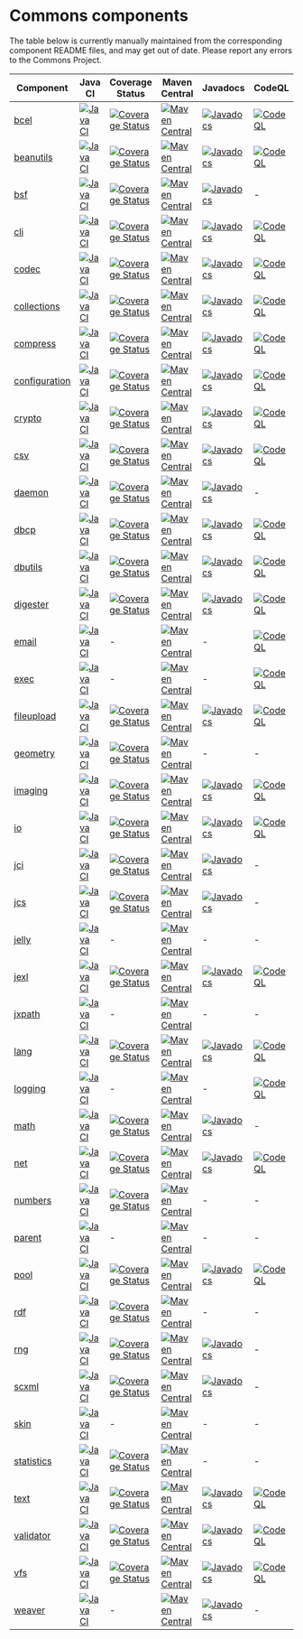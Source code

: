 <!---
 Licensed to the Apache Software Foundation (ASF) under one or more
 contributor license agreements.  See the NOTICE file distributed with
 this work for additional information regarding copyright ownership.
 The ASF licenses this file to You under the Apache License, Version 2.0
 (the "License"); you may not use this file except in compliance with
 the License.  You may obtain a copy of the License at

      https://www.apache.org/licenses/LICENSE-2.0

 Unless required by applicable law or agreed to in writing, software
 distributed under the License is distributed on an "AS IS" BASIS,
 WITHOUT WARRANTIES OR CONDITIONS OF ANY KIND, either express or implied.
 See the License for the specific language governing permissions and
 limitations under the License.
-->
# Commons components

The table below is currently manually maintained from the corresponding component README files, and may get out of date. Please report any errors to the Commons Project.

| Component | Java CI | Coverage Status | Maven Central | Javadocs | CodeQL | OpenSSF Scorecard |
| ---       |     --- |      ---        |     ---       |     ---  |    --- |     ---           |
| [bcel](https://github.com/apache/commons-bcel)  | [![Java CI](https://github.com/apache/commons-bcel/actions/workflows/maven.yml/badge.svg)](https://github.com/apache/commons-bcel/actions/workflows/maven.yml) | [![Coverage Status](https://codecov.io/gh/apache/commons-bcel/branch/master/graph/badge.svg)](https://app.codecov.io/gh/apache/commons-bcel) | [![Maven Central](https://maven-badges.herokuapp.com/maven-central/org.apache.bcel/bcel/badge.svg?gav=true)](https://maven-badges.herokuapp.com/maven-central/org.apache.bcel/bcel/?gav=true) | [![Javadocs](https://javadoc.io/badge/org.apache.bcel/bcel/6.7.0.svg)](https://javadoc.io/doc/org.apache.bcel/bcel/6.7.0) | [![CodeQL](https://github.com/apache/commons-bcel/actions/workflows/codeql-analysis.yml/badge.svg)](https://github.com/apache/commons-bcel/actions/workflows/codeql-analysis.yml) | [![OpenSSF Scorecard](https://api.securityscorecards.dev/projects/github.com/apache/commons-bcel/badge)](https://api.securityscorecards.dev/projects/github.com/apache/commons-bcel) |
|[beanutils](https://github.com/apache/commons-beanutils)|[![Java CI](https://github.com/apache/commons-beanutils/actions/workflows/maven.yml/badge.svg)](https://github.com/apache/commons-beanutils/actions/workflows/maven.yml)|[![Coverage Status](https://codecov.io/gh/apache/commons-beanutils/branch/master/graph/badge.svg)](https://app.codecov.io/gh/apache/commons-beanutils/branch/master)|[![Maven Central](https://maven-badges.herokuapp.com/maven-central/commons-beanutils/commons-beanutils/badge.svg?gav=true)](https://maven-badges.herokuapp.com/maven-central/org.apache.commons/commons-beanutils2/?gav=true)|[![Javadocs](https://javadoc.io/badge/org.apache.commons/commons-beanutils2/2.0.0.svg)](https://javadoc.io/doc/org.apache.commons/commons-beanutils2/2.0.0)|[![CodeQL](https://github.com/apache/commons-beanutils/actions/workflows/codeql-analysis.yml/badge.svg)](https://github.com/apache/commons-beanutils/actions/workflows/codeql-analysis.yml)|-|
|[bsf](https://github.com/apache/commons-bsf)|[![Java CI](https://github.com/apache/commons-bsf/actions/workflows/maven.yml/badge.svg)](https://github.com/apache/commons-bsf/actions/workflows/maven.yml)|[![Coverage Status](https://coveralls.io/repos/apache/commons-bsf/badge.svg)](https://coveralls.io/r/apache/commons-bsf)|[![Maven Central](https://maven-badges.herokuapp.com/maven-central/bsf/bsf/badge.svg)](https://maven-badges.herokuapp.com/maven-central/bsf/bsf/)|[![Javadocs](https://javadoc.io/badge/bsf/bsf/2.5.0.svg)](https://javadoc.io/doc/bsf/bsf/2.5.0)|-|-|
|[cli](https://github.com/apache/commons-cli)|[![Java CI](https://github.com/apache/commons-cli/actions/workflows/maven.yml/badge.svg)](https://github.com/apache/commons-cli/actions/workflows/maven.yml)|[![Coverage Status](https://codecov.io/gh/apache/commons-cli/branch/master/graph/badge.svg)](https://app.codecov.io/gh/apache/commons-cli/branch/master)|[![Maven Central](https://maven-badges.herokuapp.com/maven-central/commons-cli/commons-cli/badge.svg?gav=true)](https://maven-badges.herokuapp.com/maven-central/commons-cli/commons-cli/?gav=true)|[![Javadocs](https://javadoc.io/badge/commons-cli/commons-cli/1.5.0.svg)](https://javadoc.io/doc/commons-cli/commons-cli/1.5.0)|[![CodeQL](https://github.com/apache/commons-cli/actions/workflows/codeql-analysis.yml/badge.svg)](https://github.com/apache/commons-cli/actions/workflows/codeql-analysis.yml)|-|
|[codec](https://github.com/apache/commons-codec)|[![Java CI](https://github.com/apache/commons-codec/actions/workflows/maven.yml/badge.svg)](https://github.com/apache/commons-codec/actions/workflows/maven.yml)|[![Coverage Status](https://codecov.io/gh/apache/commons-codec/branch/master/graph/badge.svg)](https://app.codecov.io/gh/apache/commons-codec)|[![Maven Central](https://maven-badges.herokuapp.com/maven-central/commons-codec/commons-codec/badge.svg?gav=true)](https://maven-badges.herokuapp.com/maven-central/commons-codec/commons-codec/?gav=true)|[![Javadocs](https://javadoc.io/badge/commons-codec/commons-codec/1.16.0.svg)](https://javadoc.io/doc/commons-codec/commons-codec/1.16.0)|[![CodeQL](https://github.com/apache/commons-codec/actions/workflows/codeql-analysis.yml/badge.svg)](https://github.com/apache/commons-codec/actions/workflows/codeql-analysis.yml)|[![OpenSSF Scorecard](https://api.securityscorecards.dev/projects/github.com/apache/commons-codec/badge)](https://api.securityscorecards.dev/projects/github.com/apache/commons-codec)|
|[collections](https://github.com/apache/commons-collections)|[![Java CI](https://github.com/apache/commons-collections/actions/workflows/maven.yml/badge.svg)](https://github.com/apache/commons-collections/actions/workflows/maven.yml)|[![Coverage Status](https://codecov.io/gh/apache/commons-collections/branch/master/graph/badge.svg)](https://app.codecov.io/gh/apache/commons-collections/branch/master)|[![Maven Central](https://maven-badges.herokuapp.com/maven-central/org.apache.commons/commons-collections4/badge.svg?gav=true)](https://maven-badges.herokuapp.com/maven-central/org.apache.commons/commons-collections4/?gav=true)|[![Javadocs](https://javadoc.io/badge/org.apache.commons/commons-collections4/4.4.svg)](https://javadoc.io/doc/org.apache.commons/commons-collections4/4.4)|[![CodeQL](https://github.com/apache/commons-collections/actions/workflows/codeql-analysis.yml/badge.svg)](https://github.com/apache/commons-collections/actions/workflows/codeql-analysis.yml)|-|
|[compress](https://github.com/apache/commons-compress)|[![Java CI](https://github.com/apache/commons-compress/actions/workflows/maven.yml/badge.svg)](https://github.com/apache/commons-compress/actions/workflows/maven.yml)|[![Coverage Status](https://codecov.io/gh/apache/commons-compress/branch/master/graph/badge.svg)](https://app.codecov.io/gh/apache/commons-compress)|[![Maven Central](https://maven-badges.herokuapp.com/maven-central/org.apache.commons/commons-compress/badge.svg?gav=true)](https://maven-badges.herokuapp.com/maven-central/org.apache.commons/commons-compress/?gav=true)|[![Javadocs](https://javadoc.io/badge/org.apache.commons/commons-compress/1.24.0.svg)](https://javadoc.io/doc/org.apache.commons/commons-compress/1.24.0)|[![CodeQL](https://github.com/apache/commons-compress/actions/workflows/codeql-analysis.yml/badge.svg)](https://github.com/apache/commons-compress/actions/workflows/codeql-analysis.yml)|[![OpenSSF Scorecard](https://api.securityscorecards.dev/projects/github.com/apache/commons-compress/badge)](https://api.securityscorecards.dev/projects/github.com/apache/commons-compress)|
|[configuration](https://github.com/apache/commons-configuration)|[![Java CI](https://github.com/apache/commons-configuration/actions/workflows/maven.yml/badge.svg)](https://github.com/apache/commons-configuration/actions/workflows/maven.yml)|[![Coverage Status](https://codecov.io/gh/apache/commons-configuration/branch/master/graph/badge.svg)](https://app.codecov.io/gh/apache/commons-configuration)|[![Maven Central](https://maven-badges.herokuapp.com/maven-central/org.apache.commons/commons-configuration2/badge.svg?gav=true)](https://maven-badges.herokuapp.com/maven-central/org.apache.commons/commons-configuration2/?gav=true)|[![Javadocs](https://javadoc.io/badge/org.apache.commons/commons-configuration2/2.9.0.svg)](https://javadoc.io/doc/org.apache.commons/commons-configuration2/2.9.0)|[![CodeQL](https://github.com/apache/commons-configuration/actions/workflows/codeql-analysis.yml/badge.svg)](https://github.com/apache/commons-configuration/actions/workflows/codeql-analysis.yml)|[![OpenSSF Scorecard](https://api.securityscorecards.dev/projects/github.com/apache/commons-configuration/badge)](https://api.securityscorecards.dev/projects/github.com/apache/commons-configuration)|
|[crypto](https://github.com/apache/commons-crypto)|[![Java CI](https://github.com/apache/commons-crypto/actions/workflows/maven.yml/badge.svg)](https://github.com/apache/commons-crypto/actions/workflows/maven.yml)|[![Coverage Status](https://codecov.io/gh/apache/commons-crypto/branch/master/graph/badge.svg)](https://app.codecov.io/gh/apache/commons-crypto)|[![Maven Central](https://maven-badges.herokuapp.com/maven-central/org.apache.commons/commons-crypto/badge.svg?gav=true)](https://maven-badges.herokuapp.com/maven-central/org.apache.commons/commons-crypto/?gav=true)|[![Javadocs](https://javadoc.io/badge/org.apache.commons/commons-crypto/1.2.0.svg)](https://javadoc.io/doc/org.apache.commons/commons-crypto/1.2.0)|[![CodeQL](https://github.com/apache/commons-crypto/actions/workflows/codeql-analysis.yml/badge.svg)](https://github.com/apache/commons-crypto/actions/workflows/codeql-analysis.yml)|[![OpenSSF Scorecard](https://api.securityscorecards.dev/projects/github.com/apache/commons-crypto/badge)](https://api.securityscorecards.dev/projects/github.com/apache/commons-crypto)|
|[csv](https://github.com/apache/commons-csv)|[![Java CI](https://github.com/apache/commons-csv/actions/workflows/maven.yml/badge.svg)](https://github.com/apache/commons-csv/actions/workflows/maven.yml)|[![Coverage Status](https://codecov.io/gh/apache/commons-csv/branch/master/graph/badge.svg)](https://app.codecov.io/gh/apache/commons-csv)|[![Maven Central](https://maven-badges.herokuapp.com/maven-central/org.apache.commons/commons-csv/badge.svg?gav=true)](https://maven-badges.herokuapp.com/maven-central/org.apache.commons/commons-csv/?gav=true)|[![Javadocs](https://javadoc.io/badge/org.apache.commons/commons-csv/1.10.0.svg)](https://javadoc.io/doc/org.apache.commons/commons-csv/1.10.0)|[![CodeQL](https://github.com/apache/commons-csv/actions/workflows/codeql-analysis.yml/badge.svg)](https://github.com/apache/commons-csv/actions/workflows/codeql-analysis.yml)|[![OpenSSF Scorecard](https://api.securityscorecards.dev/projects/github.com/apache/commons-csv/badge)](https://api.securityscorecards.dev/projects/github.com/apache/commons-csv)|
|[daemon](https://github.com/apache/commons-daemon)|[![Java CI](https://github.com/apache/commons-daemon/actions/workflows/maven.yml/badge.svg)](https://github.com/apache/commons-daemon/actions/workflows/maven.yml)|[![Coverage Status](https://codecov.io/gh/apache/commons-daemon/branch/master/graph/badge.svg)](https://app.codecov.io/gh/apache/commons-daemon)|[![Maven Central](https://maven-badges.herokuapp.com/maven-central/commons-daemon/commons-daemon/badge.svg)](https://maven-badges.herokuapp.com/maven-central/commons-daemon/commons-daemon/)|[![Javadocs](https://javadoc.io/badge/commons-daemon/commons-daemon/1.3.3.svg)](https://javadoc.io/doc/commons-daemon/commons-daemon/1.3.3)|-|-|
|[dbcp](https://github.com/apache/commons-dbcp)|[![Java CI](https://github.com/apache/commons-dbcp/actions/workflows/maven.yml/badge.svg)](https://github.com/apache/commons-dbcp/actions/workflows/maven.yml)|[![Coverage Status](https://codecov.io/gh/apache/commons-dbcp/branch/master/graph/badge.svg)](https://app.codecov.io/gh/apache/commons-dbcp)|[![Maven Central](https://maven-badges.herokuapp.com/maven-central/org.apache.commons/commons-dbcp2/badge.svg?gav=true)](https://maven-badges.herokuapp.com/maven-central/org.apache.commons/commons-dbcp2/?gav=true)|[![Javadocs](https://javadoc.io/badge/org.apache.commons/commons-dbcp2/2.10.0.svg)](https://javadoc.io/doc/org.apache.commons/commons-dbcp2/2.10.0)|[![CodeQL](https://github.com/apache/commons-dbcp/actions/workflows/codeql-analysis.yml/badge.svg)](https://github.com/apache/commons-dbcp/actions/workflows/codeql-analysis.yml)|[![OpenSSF Scorecard](https://api.securityscorecards.dev/projects/github.com/apache/commons-dbcp/badge)](https://api.securityscorecards.dev/projects/github.com/apache/commons-dbcp)|
|[dbutils](https://github.com/apache/commons-dbutils)|[![Java CI](https://github.com/apache/commons-dbutils/actions/workflows/maven.yml/badge.svg)](https://github.com/apache/commons-dbutils/actions/workflows/maven.yml)|[![Coverage Status](https://codecov.io/gh/apache/commons-dbutils/branch/master/graph/badge.svg)](https://app.codecov.io/gh/apache/commons-dbutils)|[![Maven Central](https://maven-badges.herokuapp.com/maven-central/commons-dbutils/commons-dbutils/badge.svg?gav=true)](https://maven-badges.herokuapp.com/maven-central/commons-dbutils/commons-dbutils/?gav=true)|[![Javadocs](https://javadoc.io/badge/commons-dbutils/commons-dbutils/1.8.1.svg)](https://javadoc.io/doc/commons-dbutils/commons-dbutils/1.8.1)|[![CodeQL](https://github.com/apache/commons-dbutils/actions/workflows/codeql-analysis.yml/badge.svg)](https://github.com/apache/commons-dbutils/actions/workflows/codeql-analysis.yml)|[![OpenSSF Scorecard](https://api.securityscorecards.dev/projects/github.com/apache/commons-dbutils/badge)](https://api.securityscorecards.dev/projects/github.com/apache/commons-dbutils)|
|[digester](https://github.com/apache/commons-digester)|[![Java CI](https://github.com/apache/commons-digester/actions/workflows/maven.yml/badge.svg)](https://github.com/apache/commons-digester/actions/workflows/maven.yml)|[![Coverage Status](https://codecov.io/gh/apache/commons-digester/branch/master/graph/badge.svg)](https://app.codecov.io/gh/apache/commons-digester)|[![Maven Central](https://maven-badges.herokuapp.com/maven-central/org.apache.commons/commons-digester3/badge.svg?gav=true)](https://maven-badges.herokuapp.com/maven-central/org.apache.commons/commons-digester3/?gav=true)|[![Javadocs](https://javadoc.io/badge/org.apache.commons/commons-digester3-parent/3.3.svg)](https://javadoc.io/doc/org.apache.commons/commons-digester3-parent/3.3)|[![CodeQL](https://github.com/apache/commons-digester/actions/workflows/codeql-analysis.yml/badge.svg)](https://github.com/apache/commons-digester/actions/workflows/codeql-analysis.yml)|[![OpenSSF Scorecard](https://api.securityscorecards.dev/projects/github.com/apache/commons-digester/badge)](https://api.securityscorecards.dev/projects/github.com/apache/commons-digester)|
|[email](https://github.com/apache/commons-email)|[![Java CI](https://github.com/apache/commons-email/actions/workflows/maven.yml/badge.svg)](https://github.com/apache/commons-email/actions/workflows/maven.yml)|-|[![Maven Central](https://maven-badges.herokuapp.com/maven-central/org.apache.commons/commons-email/badge.svg?gav=true)](https://maven-badges.herokuapp.com/maven-central/org.apache.commons/commons-email/?gav=true)|-|[![CodeQL](https://github.com/apache/commons-email/actions/workflows/codeql-analysis.yml/badge.svg)](https://github.com/apache/commons-email/actions/workflows/codeql-analysis.yml)|-|
|[exec](https://github.com/apache/commons-exec)|[![Java CI](https://github.com/apache/commons-exec/actions/workflows/maven.yml/badge.svg)](https://github.com/apache/commons-exec/actions/workflows/maven.yml)|-|[![Maven Central](https://maven-badges.herokuapp.com/maven-central/org.apache.commons/commons-exec/badge.svg?gav=true)](https://maven-badges.herokuapp.com/maven-central/org.apache.commons/commons-exec/?gav=true)|-|[![CodeQL](https://github.com/apache/commons-exec/actions/workflows/codeql-analysis.yml/badge.svg)](https://github.com/apache/commons-exec/actions/workflows/codeql-analysis.yml)|-|
|[fileupload](https://github.com/apache/commons-fileupload)|[![Java CI](https://github.com/apache/commons-fileupload/actions/workflows/maven.yml/badge.svg)](https://github.com/apache/commons-fileupload/actions/workflows/maven.yml)|[![Coverage Status](https://codecov.io/gh/apache/commons-fileupload/branch/master/graph/badge.svg)](https://app.codecov.io/gh/apache/commons-fileupload)|[![Maven Central](https://maven-badges.herokuapp.com/maven-central/org.apache.commons/commons-fileupload2/badge.svg?gav=true)](https://maven-badges.herokuapp.com/maven-central/org.apache.commons/commons-fileupload2/?gav=true)|[![Javadocs](https://javadoc.io/badge/org.apache.commons/commons-fileupload2/2.0.0-M1.svg)](https://javadoc.io/doc/org.apache.commons/commons-fileupload2/2.0.0-M1)|[![CodeQL](https://github.com/apache/commons-fileupload/actions/workflows/codeql-analysis.yml/badge.svg)](https://github.com/apache/commons-fileupload/actions/workflows/codeql-analysis.yml)|[![OpenSSF Scorecard](https://api.securityscorecards.dev/projects/github.com/apache/commons-fileupload/badge)](https://api.securityscorecards.dev/projects/github.com/apache/commons-fileupload)|
|[geometry](https://github.com/apache/commons-geometry)|[![Java CI](https://github.com/apache/commons-geometry/actions/workflows/maven.yml/badge.svg)](https://github.com/apache/commons-geometry/actions/workflows/maven.yml)|[![Coverage Status](https://codecov.io/gh/apache/commons-geometry/branch/master/graph/badge.svg)](https://app.codecov.io/gh/apache/commons-geometry)|[![Maven Central](https://maven-badges.herokuapp.com/maven-central/org.apache.commons/commons-geometry-spherical/badge.svg)](https://maven-badges.herokuapp.com/maven-central/org.apache.commons/commons-geometry-spherical/)|-|-|-|
|[imaging](https://github.com/apache/commons-imaging)|[![Java CI](https://github.com/apache/commons-imaging/actions/workflows/maven.yml/badge.svg)](https://github.com/apache/commons-imaging/actions/workflows/maven.yml)|[![Coverage Status](https://codecov.io/gh/apache/commons-imaging/branch/master/graph/badge.svg)](https://app.codecov.io/gh/apache/commons-imaging/branch/master)|[![Maven Central](https://maven-badges.herokuapp.com/maven-central/org.apache.commons/commons-imaging/badge.svg?gav=true)](https://maven-badges.herokuapp.com/maven-central/org.apache.commons/commons-imaging/?gav=true)|[![Javadocs](https://javadoc.io/badge/org.apache.commons/commons-imaging/1.0-alpha3.svg)](https://javadoc.io/doc/org.apache.commons/commons-imaging/1.0-alpha3)|[![CodeQL](https://github.com/apache/commons-imaging/actions/workflows/codeql-analysis.yml/badge.svg)](https://github.com/apache/commons-imaging/actions/workflows/codeql-analysis.yml)|[![OpenSSF Scorecard](https://api.securityscorecards.dev/projects/github.com/apache/commons-imaging/badge)](https://api.securityscorecards.dev/projects/github.com/apache/commons-imaging)|
|[io](https://github.com/apache/commons-io)|[![Java CI](https://github.com/apache/commons-io/actions/workflows/maven.yml/badge.svg)](https://github.com/apache/commons-io/actions/workflows/maven.yml)|[![Coverage Status](https://codecov.io/gh/apache/commons-io/branch/master/graph/badge.svg)](https://app.codecov.io/gh/apache/commons-io)|[![Maven Central](https://maven-badges.herokuapp.com/maven-central/commons-io/commons-io/badge.svg?gav=true)](https://maven-badges.herokuapp.com/maven-central/commons-io/commons-io/?gav=true)|[![Javadocs](https://javadoc.io/badge/commons-io/commons-io/2.15.0.svg)](https://javadoc.io/doc/commons-io/commons-io/2.15.0)|[![CodeQL](https://github.com/apache/commons-io/actions/workflows/codeql-analysis.yml/badge.svg)](https://github.com/apache/commons-io/actions/workflows/codeql-analysis.yml)|[![OpenSSF Scorecard](https://api.securityscorecards.dev/projects/github.com/apache/commons-io/badge)](https://api.securityscorecards.dev/projects/github.com/apache/commons-io)|
|[jci](https://github.com/apache/commons-jci)|[![Java CI](https://github.com/apache/commons-jci/actions/workflows/maven.yml/badge.svg)](https://github.com/apache/commons-jci/actions/workflows/maven.yml)|[![Coverage Status](https://coveralls.io/repos/apache/commons-jci/badge.svg)](https://coveralls.io/r/apache/commons-jci)|[![Maven Central](https://maven-badges.herokuapp.com/maven-central/org.apache.commons/commons-jci/badge.svg)](https://maven-badges.herokuapp.com/maven-central/org.apache.commons/commons-jci/)|[![Javadocs](https://javadoc.io/badge/org.apache.commons/commons-jci2/2.0.svg)](https://javadoc.io/doc/org.apache.commons/commons-jci2/2.0)|-|-|
|[jcs](https://github.com/apache/commons-jcs)|[![Java CI](https://github.com/apache/commons-jcs/actions/workflows/maven.yml/badge.svg)](https://github.com/apache/commons-jcs/actions/workflows/maven.yml)|[![Coverage Status](https://codecov.io/gh/apache/commons-jcs/branch/master/graph/badge.svg)](https://app.codecov.io/gh/apache/commons-jcs)|[![Maven Central](https://maven-badges.herokuapp.com/maven-central/org.apache.commons/commons-jcs3/badge.svg?gav=true)](https://maven-badges.herokuapp.com/maven-central/org.apache.commons/commons-jcs3/?gav=true)|[![Javadocs](https://javadoc.io/badge/org.apache.commons/commons-jcs3/3.1.svg)](https://javadoc.io/doc/org.apache.commons/commons-jcs3/3.1)|-|-|
|[jelly](https://github.com/apache/commons-jelly)|[![Java CI](https://github.com/apache/commons-jelly/actions/workflows/maven.yml/badge.svg)](https://github.com/apache/commons-jelly/actions/workflows/maven.yml)|-|[![Maven Central](https://maven-badges.herokuapp.com/maven-central/commons-jelly/commons-jelly/badge.svg)](https://maven-badges.herokuapp.com/maven-central/commons-jelly/commons-jelly/)|-|-|-|
|[jexl](https://github.com/apache/commons-jexl)|[![Java CI](https://github.com/apache/commons-jexl/actions/workflows/maven.yml/badge.svg)](https://github.com/apache/commons-jexl/actions/workflows/maven.yml)|[![Coverage Status](https://codecov.io/gh/apache/commons-jexl/branch/master/graph/badge.svg)](https://app.codecov.io/gh/apache/commons-jexl)|[![Maven Central](https://maven-badges.herokuapp.com/maven-central/org.apache.commons/commons-jexl3/badge.svg?gav=true)](https://maven-badges.herokuapp.com/maven-central/org.apache.commons/commons-jexl3/?gav=true)|[![Javadocs](https://javadoc.io/badge/org.apache.commons/commons-jexl3/3.2.svg)](https://javadoc.io/doc/org.apache.commons/commons-jexl3/3.2)|[![CodeQL](https://github.com/apache/commons-jexl/actions/workflows/codeql-analysis.yml/badge.svg)](https://github.com/apache/commons-jexl/actions/workflows/codeql-analysis.yml)|-|
|[jxpath](https://github.com/apache/commons-jxpath)|[![Java CI](https://github.com/apache/commons-jxpath/actions/workflows/maven.yml/badge.svg)](https://github.com/apache/commons-jxpath/actions/workflows/maven.yml)|-|[![Maven Central](https://maven-badges.herokuapp.com/maven-central/commons-jxpath/commons-jxpath/badge.svg)](https://maven-badges.herokuapp.com/maven-central/commons-jxpath/commons-jxpath/)|-|-|-|
|[lang](https://github.com/apache/commons-lang)|[![Java CI](https://github.com/apache/commons-lang/actions/workflows/maven.yml/badge.svg)](https://github.com/apache/commons-lang/actions/workflows/maven.yml)|[![Coverage Status](https://codecov.io/gh/apache/commons-lang/branch/master/graph/badge.svg)](https://app.codecov.io/gh/apache/commons-lang)|[![Maven Central](https://maven-badges.herokuapp.com/maven-central/org.apache.commons/commons-lang3/badge.svg?gav=true)](https://maven-badges.herokuapp.com/maven-central/org.apache.commons/commons-lang3/?gav=true)|[![Javadocs](https://javadoc.io/badge/org.apache.commons/commons-lang3/3.13.0.svg)](https://javadoc.io/doc/org.apache.commons/commons-lang3/3.13.0)|[![CodeQL](https://github.com/apache/commons-lang/actions/workflows/codeql-analysis.yml/badge.svg)](https://github.com/apache/commons-lang/actions/workflows/codeql-analysis.yml)|[![OpenSSF Scorecard](https://api.securityscorecards.dev/projects/github.com/apache/commons-lang/badge)](https://api.securityscorecards.dev/projects/github.com/apache/commons-lang)|
|[logging](https://github.com/apache/commons-logging)|[![Java CI](https://github.com/apache/commons-logging/actions/workflows/maven.yml/badge.svg)](https://github.com/apache/commons-logging/actions/workflows/maven.yml)|-|[![Maven Central](https://maven-badges.herokuapp.com/maven-central/commons-logging/commons-logging/badge.svg?gav=true)](https://maven-badges.herokuapp.com/maven-central/commons-logging/commons-logging/?gav=true)|-|[![CodeQL](https://github.com/apache/commons-logging/actions/workflows/codeql-analysis.yml/badge.svg)](https://github.com/apache/commons-logging/actions/workflows/codeql-analysis.yml)|-|
|[math](https://github.com/apache/commons-math)|[![Java CI](https://github.com/apache/commons-math/actions/workflows/maven.yml/badge.svg)](https://github.com/apache/commons-math/actions/workflows/maven.yml)|[![Coverage Status](https://codecov.io/gh/apache/commons-math/branch/master/graph/badge.svg)](https://app.codecov.io/gh/apache/commons-math)|[![Maven Central](https://maven-badges.herokuapp.com/maven-central/org.apache.commons/commons-math4-parent/badge.svg)](https://maven-badges.herokuapp.com/maven-central/org.apache.commons/commons-math4-parent/)|[![Javadocs](https://javadoc.io/badge/org.apache.commons/commons-math4-parent/4.0.svg)](https://javadoc.io/doc/org.apache.commons/commons-math4-parent/4.0)|-|-|
|[net](https://github.com/apache/commons-net)|[![Java CI](https://github.com/apache/commons-net/actions/workflows/maven.yml/badge.svg)](https://github.com/apache/commons-net/actions/workflows/maven.yml)|[![Coverage Status](https://codecov.io/gh/apache/commons-net/branch/master/graph/badge.svg)](https://app.codecov.io/gh/apache/commons-net)|[![Maven Central](https://maven-badges.herokuapp.com/maven-central/commons-net/commons-net/badge.svg?gav=true)](https://maven-badges.herokuapp.com/maven-central/commons-net/commons-net/?gav=true)|[![Javadocs](https://javadoc.io/badge/commons-net/commons-net/3.10.0.svg)](https://javadoc.io/doc/commons-net/commons-net/3.10.0)|[![CodeQL](https://github.com/apache/commons-net/actions/workflows/codeql-analysis.yml/badge.svg)](https://github.com/apache/commons-net/actions/workflows/codeql-analysis.yml)|[![OpenSSF Scorecard](https://api.securityscorecards.dev/projects/github.com/apache/commons-net/badge)](https://api.securityscorecards.dev/projects/github.com/apache/commons-net)|
|[numbers](https://github.com/apache/commons-numbers)|[![Java CI](https://github.com/apache/commons-numbers/actions/workflows/maven.yml/badge.svg)](https://github.com/apache/commons-numbers/actions/workflows/maven.yml)|[![Coverage Status](https://codecov.io/gh/apache/commons-numbers/branch/master/graph/badge.svg)](https://app.codecov.io/gh/apache/commons-numbers)|[![Maven Central](https://maven-badges.herokuapp.com/maven-central/org.apache.commons/commons-numbers-parent/badge.svg)](https://maven-badges.herokuapp.com/maven-central/org.apache.commons/commons-numbers-parent/)|-|-|-|
|[parent](https://github.com/apache/commons-parent)|[![Java CI](https://github.com/apache/commons-parent/actions/workflows/maven.yml/badge.svg)](https://github.com/apache/commons-parent/actions/workflows/maven.yml)|-|[![Maven Central](https://maven-badges.herokuapp.com/maven-central/org.apache.commons/commons-parent/badge.svg?gav=true)](https://maven-badges.herokuapp.com/maven-central/org.apache.commons/commons-parent/?gav=true)|-|-|[![OpenSSF Scorecard](https://api.securityscorecards.dev/projects/github.com/apache/commons-parent/badge)](https://api.securityscorecards.dev/projects/github.com/apache/commons-parent)|
|[pool](https://github.com/apache/commons-pool)|[![Java CI](https://github.com/apache/commons-pool/actions/workflows/maven.yml/badge.svg)](https://github.com/apache/commons-pool/actions/workflows/maven.yml)|[![Coverage Status](https://codecov.io/gh/apache/commons-pool/branch/master/graph/badge.svg)](https://app.codecov.io/gh/apache/commons-pool)|[![Maven Central](https://maven-badges.herokuapp.com/maven-central/org.apache.commons/commons-pool2/badge.svg?gav=true)](https://maven-badges.herokuapp.com/maven-central/org.apache.commons/commons-pool2/?gav=true)|[![Javadocs](https://javadoc.io/badge/org.apache.commons/commons-pool2/2.12.0.svg)](https://javadoc.io/doc/org.apache.commons/commons-pool2/2.12.0)|[![CodeQL](https://github.com/apache/commons-pool/actions/workflows/codeql-analysis.yml/badge.svg)](https://github.com/apache/commons-pool/actions/workflows/codeql-analysis.yml)|[![OpenSSF Scorecard](https://api.securityscorecards.dev/projects/github.com/apache/commons-pool/badge)](https://api.securityscorecards.dev/projects/github.com/apache/commons-pool)|
|[rdf](https://github.com/apache/commons-rdf)|[![Java CI](https://github.com/apache/commons-rdf/actions/workflows/maven.yml/badge.svg)](https://github.com/apache/commons-rdf/actions/workflows/maven.yml)|[![Coverage Status](https://codecov.io/gh/apache/commons-rdf/branch/master/graph/badge.svg)](https://app.codecov.io/gh/apache/commons-rdf)|[![Maven Central](https://maven-badges.herokuapp.com/maven-central/org.apache.commons/commons-rdf-api/badge.svg?gav=true)](https://maven-badges.herokuapp.com/maven-central/org.apache.commons/commons-rdf-api/?gav=true)|-|-|-|
|[rng](https://github.com/apache/commons-rng)|[![Java CI](https://github.com/apache/commons-rng/actions/workflows/maven.yml/badge.svg)](https://github.com/apache/commons-rng/actions/workflows/maven.yml)|[![Coverage Status](https://codecov.io/gh/apache/commons-rng/branch/master/graph/badge.svg)](https://app.codecov.io/gh/apache/commons-rng)|[![Maven Central](https://maven-badges.herokuapp.com/maven-central/org.apache.commons/commons-rng-simple/badge.svg)](https://maven-badges.herokuapp.com/maven-central/org.apache.commons/commons-rng-simple/)|[![Javadocs](https://javadoc.io/badge/org.apache.commons/commons-rng-simple/1.5.svg)](https://javadoc.io/doc/org.apache.commons/commons-rng-simple/1.5)|-|-|
|[scxml](https://github.com/apache/commons-scxml)|[![Java CI](https://github.com/apache/commons-scxml/actions/workflows/maven.yml/badge.svg)](https://github.com/apache/commons-scxml/actions/workflows/maven.yml)|[![Coverage Status](https://coveralls.io/repos/apache/commons-scxml2/badge.svg)](https://coveralls.io/r/apache/commons-scxml2)|[![Maven Central](https://maven-badges.herokuapp.com/maven-central/commons-scxml/commons-scxml/badge.svg)](https://maven-badges.herokuapp.com/maven-central/commons-scxml/commons-scxml/)|[![Javadocs](https://javadoc.io/badge/org.apache.commons/commons-scxml2/2.0-alpha-1.svg)](https://javadoc.io/doc/org.apache.commons/commons-scxml2/2.0-alpha-1)|-|-|
|[skin](https://github.com/apache/commons-skin)|[![Java CI](https://github.com/apache/commons-skin/actions/workflows/maven.yml/badge.svg)](https://github.com/apache/commons-skin/actions/workflows/maven.yml)|-|[![Maven Central](https://maven-badges.herokuapp.com/maven-central/org.apache.commons/commons-skin/badge.svg)](https://maven-badges.herokuapp.com/maven-central/org.apache.commons/commons-skin/)|-|-|-|
|[statistics](https://github.com/apache/commons-statistics)|[![Java CI](https://github.com/apache/commons-statistics/actions/workflows/maven.yml/badge.svg)](https://github.com/apache/commons-statistics/actions/workflows/maven.yml)|[![Coverage Status](https://codecov.io/gh/apache/commons-statistics/branch/master/graph/badge.svg)](https://app.codecov.io/gh/apache/commons-statistics)|[![Maven Central](https://maven-badges.herokuapp.com/maven-central/org.apache.commons/commons-statistics-distribution/badge.svg)](https://maven-badges.herokuapp.com/maven-central/org.apache.commons/commons-statistics-distribution/)|-|-|-|
|[text](https://github.com/apache/commons-text)|[![Java CI](https://github.com/apache/commons-text/actions/workflows/maven.yml/badge.svg)](https://github.com/apache/commons-text/actions/workflows/maven.yml)|[![Coverage Status](https://codecov.io/gh/apache/commons-text/branch/master/graph/badge.svg)](https://app.codecov.io/gh/apache/commons-text)|[![Maven Central](https://maven-badges.herokuapp.com/maven-central/org.apache.commons/commons-text/badge.svg?gav=true)](https://maven-badges.herokuapp.com/maven-central/org.apache.commons/commons-text/?gav=true)|[![Javadocs](https://javadoc.io/badge/org.apache.commons/commons-text/1.10.0.svg)](https://javadoc.io/doc/org.apache.commons/commons-text/1.10.0)|[![CodeQL](https://github.com/apache/commons-text/actions/workflows/codeql-analysis.yml/badge.svg)](https://github.com/apache/commons-text/actions/workflows/codeql-analysis.yml)|-|
|[validator](https://github.com/apache/commons-validator)|[![Java CI](https://github.com/apache/commons-validator/actions/workflows/maven.yml/badge.svg)](https://github.com/apache/commons-validator/actions/workflows/maven.yml)|[![Coverage Status](https://codecov.io/gh/apache/commons-validator/branch/master/graph/badge.svg)](https://app.codecov.io/gh/apache/commons-validator)|[![Maven Central](https://maven-badges.herokuapp.com/maven-central/commons-validator/commons-validator/badge.svg?gav=true)](https://maven-badges.herokuapp.com/maven-central/commons-validator/commons-validator/?gav=true)|[![Javadocs](https://javadoc.io/badge/commons-validator/commons-validator/1.7.svg)](https://javadoc.io/doc/commons-validator/commons-validator/1.7)|[![CodeQL](https://github.com/apache/commons-validator/actions/workflows/codeql-analysis.yml/badge.svg)](https://github.com/apache/commons-validator/actions/workflows/codeql-analysis.yml)|-|
|[vfs](https://github.com/apache/commons-vfs)|[![Java CI](https://github.com/apache/commons-vfs/actions/workflows/maven.yml/badge.svg)](https://github.com/apache/commons-vfs/actions/workflows/maven.yml)|[![Coverage Status](https://codecov.io/gh/apache/commons-vfs/branch/master/graph/badge.svg)](https://app.codecov.io/gh/apache/commons-vfs)|[![Maven Central](https://maven-badges.herokuapp.com/maven-central/org.apache.commons/commons-vfs2/badge.svg?gav=true)](https://maven-badges.herokuapp.com/maven-central/org.apache.commons/commons-vfs2/?gav=true)|[![Javadocs](https://javadoc.io/badge/org.apache.commons/commons-vfs2/2.9.0.svg)](https://javadoc.io/doc/org.apache.commons/commons-vfs2/2.9.0)|[![CodeQL](https://github.com/apache/commons-vfs/actions/workflows/codeql-analysis.yml/badge.svg)](https://github.com/apache/commons-vfs/actions/workflows/codeql-analysis.yml)|[![OpenSSF Scorecard](https://api.securityscorecards.dev/projects/github.com/apache/commons-vfs/badge)](https://api.securityscorecards.dev/projects/github.com/apache/commons-vfs)|
|[weaver](https://github.com/apache/commons-weaver)|[![Java CI](https://github.com/apache/commons-weaver/actions/workflows/maven.yml/badge.svg)](https://github.com/apache/commons-weaver/actions/workflows/maven.yml)|-|[![Maven Central](https://maven-badges.herokuapp.com/maven-central/org.apache.commons/commons-weaver-base/badge.svg?gav=true)](https://maven-badges.herokuapp.com/maven-central/org.apache.commons/commons-weaver-base/?gav=true)|[![Javadocs](https://javadoc.io/badge/org.apache.commons/commons-weaver-base/2.0.svg)](https://javadoc.io/doc/org.apache.commons/commons-weaver-base/2.0)|-|-|
